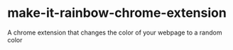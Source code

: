 # make-it-rainbow-chrome-extension
A chrome extension that changes the color of your webpage to a random color